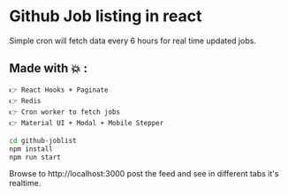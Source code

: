 # Github Job listing in react

Simple cron will fetch data every 6 hours for real time updated jobs.

## Made with 💥 :
 ```
👉 React Hooks + Paginate
👉 Redis
👉 Cron worker to fetch jobs
👉 Material UI + Modal + Mobile Stepper
```

``` bash
cd github-joblist
npm install
npm run start
```

Browse to http://localhost:3000 post the feed and see in different tabs it's realtime.
